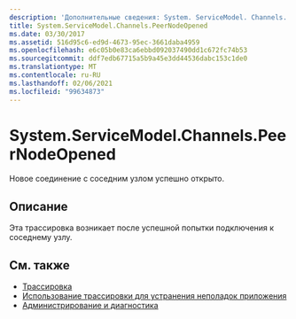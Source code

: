```yaml
---
description: 'Дополнительные сведения: System. ServiceModel. Channels. Пирнодеопенед'
title: System.ServiceModel.Channels.PeerNodeOpened
ms.date: 03/30/2017
ms.assetid: 516d95c6-ed9d-4673-95ec-3661daba4959
ms.openlocfilehash: e6c05b0e83ca6ebbd092037490dd1c672fc74b53
ms.sourcegitcommit: ddf7edb67715a5b9a45e3dd44536dabc153c1de0
ms.translationtype: MT
ms.contentlocale: ru-RU
ms.lasthandoff: 02/06/2021
ms.locfileid: "99634873"
---
```

# <a name="systemservicemodelchannelspeernodeopened"></a>System.ServiceModel.Channels.PeerNodeOpened

Новое соединение с соседним узлом успешно открыто.  
  
## <a name="description"></a>Описание  

 Эта трассировка возникает после успешной попытки подключения к соседнему узлу.  
  
## <a name="see-also"></a>См. также

- [Трассировка](index.md)
- [Использование трассировки для устранения неполадок приложения](using-tracing-to-troubleshoot-your-application.md)
- [Администрирование и диагностика](../index.md)
